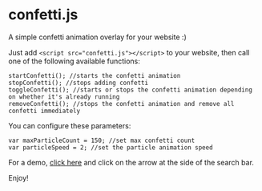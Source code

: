 # confetti.js

A simple confetti animation overlay for your website :)

Just add ```<script src="confetti.js"></script>``` to your website, then call one of the following available functions:

    startConfetti(); //starts the confetti animation
    stopConfetti(); //stops adding confetti
    toggleConfetti(); //starts or stops the confetti animation depending on whether it's already running
    removeConfetti(); //stops the confetti animation and remove all confetti immediately

You can configure these parameters:

    var maxParticleCount = 150; //set max confetti count
    var particleSpeed = 2; //set the particle animation speed

For a demo, [click here](https://feelingunlucky.today) and click on the arrow at the side of the search bar.

Enjoy!
